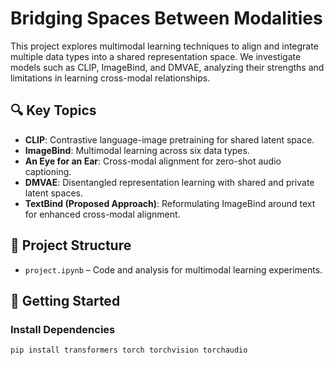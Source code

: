 # Bridging Spaces Between Modalities

This project explores multimodal learning techniques to align and integrate multiple data types into a shared representation space. We investigate models such as CLIP, ImageBind, and DMVAE, analyzing their strengths and limitations in learning cross-modal relationships.

## 🔍 Key Topics
- **CLIP**: Contrastive language-image pretraining for shared latent space.
- **ImageBind**: Multimodal learning across six data types.
- **An Eye for an Ear**: Cross-modal alignment for zero-shot audio captioning.
- **DMVAE**: Disentangled representation learning with shared and private latent spaces.
- **TextBind (Proposed Approach)**: Reformulating ImageBind around text for enhanced cross-modal alignment.

## 📂 Project Structure
- `project.ipynb` – Code and analysis for multimodal learning experiments.

## 🚀 Getting Started

### Install Dependencies
```bash
pip install transformers torch torchvision torchaudio
